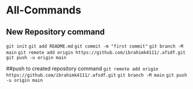 # All-Commands

## New Repository command

`git init`
`git add README.md`
`git commit -m "first commit"`
`git branch -M main`
`git remote add origin https://github.com/ibrahimk4111/.afsdf.git`
`git push -u origin main`

##push to created repository command
`git remote add origin https://github.com/ibrahimk4111/.afsdf.git`
`git branch -M main`
`git push -u origin main`

